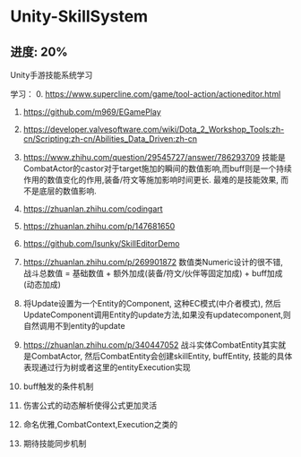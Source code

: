# Unity-SkillSystem
## 进度: 20%
Unity手游技能系统学习

学习：
0. https://www.supercline.com/game/tool-action/actioneditor.html
1. https://github.com/m969/EGamePlay
2. https://developer.valvesoftware.com/wiki/Dota_2_Workshop_Tools:zh-cn/Scripting:zh-cn/Abilities_Data_Driven:zh-cn
3. https://www.zhihu.com/question/29545727/answer/786293709 技能是CombatActor的castor对于target施加的瞬间的数值影响,而buff则是一个持续作用的数值变化的作用,装备/符文等施加影响时间更长. 最难的是技能效果, 而不是底层的数值影响.
4. https://zhuanlan.zhihu.com/codingart 
5. https://zhuanlan.zhihu.com/p/147681650
6. https://github.com/lsunky/SkillEditorDemo

1. https://zhuanlan.zhihu.com/p/269901872 数值类Numeric设计的很不错, 战斗总数值 = 基础数值 + 额外加成(装备/符文/伙伴等固定加成) + buff加成(动态加成)
2. 将Update设置为一个Entity的Component, 这种EC模式(中介者模式), 然后UpdateComponent调用Entity的update方法,如果没有updatecomponent,则自然调用不到entity的update
3. https://zhuanlan.zhihu.com/p/340447052 战斗实体CombatEntity其实就是CombatActor, 然后CombatEntity会创建skillEntity, buffEntity, 技能的具体表现通过行为树或者这里的entityExecution实现
4. buff触发的条件机制
5. 伤害公式的动态解析使得公式更加灵活
6. 命名优雅,CombatContext,Execution之类的
7. 期待技能同步机制
